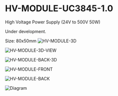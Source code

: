 # HV-MODULE-UC3845-1.0

High Voltage Power Supply (24V to 500V 50W)

Under development.

Size: 80x50mm
![HV-MODULE-3D](https://github.com/user-attachments/assets/cfd19d39-2005-4726-b591-de19ce519ffe)

![HV-MODULE-3D-VIEW](https://github.com/user-attachments/assets/b4b230e8-fa52-4b23-b9df-bbdb804084c3)

![HV-MODULE-BACK-3D](https://github.com/user-attachments/assets/b6c76396-f942-448f-841a-88a5d512eb9e)

![HV-MODULE-FRONT](https://github.com/user-attachments/assets/f82d4d85-79bb-4895-8fdf-65d54c18dcfd)

![HV-MODULE-BACK](https://github.com/user-attachments/assets/f759c076-4f8a-417c-bd78-92bf831ae8d9)

![Diagram](https://github.com/user-attachments/assets/f3eee5e9-bedf-4842-88d3-a88277237060)
